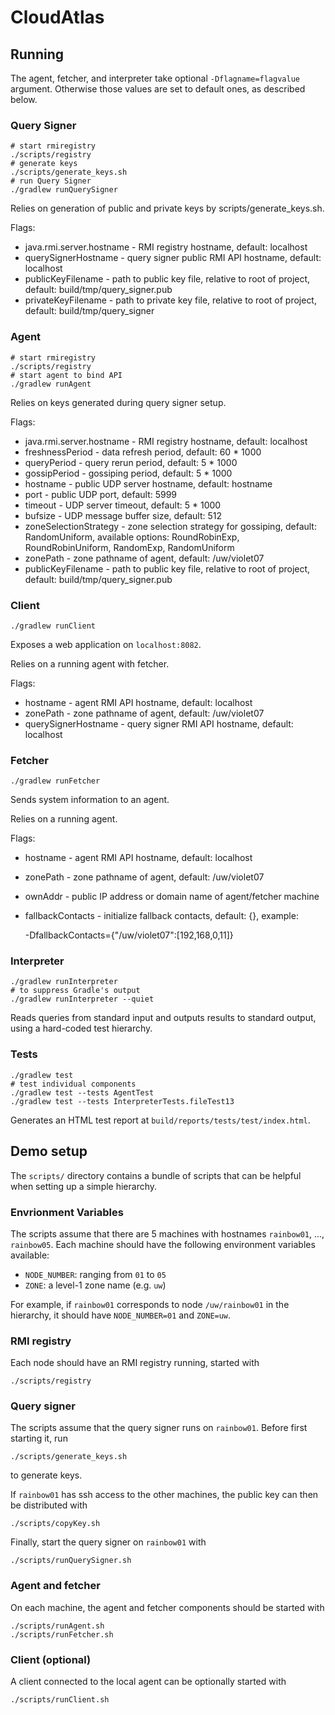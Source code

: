 # CloudAtlas

## Running

The agent, fetcher, and interpreter take optional `-Dflagname=flagvalue`
argument. Otherwise those values are set to default ones, as described below.

### Query Signer
    # start rmiregistry
    ./scripts/registry
    # generate keys
    ./scripts/generate_keys.sh
    # run Query Signer
    ./gradlew runQuerySigner
    
Relies on generation of public and private keys by scripts/generate_keys.sh.

Flags:

* java.rmi.server.hostname - RMI registry hostname, default: localhost
* querySignerHostname - query signer public RMI API hostname, default: localhost
* publicKeyFilename - path to public key file, relative to root of project, default: build/tmp/query_signer.pub
* privateKeyFilename - path to private key file, relative to root of project, default: build/tmp/query_signer
    
### Agent

    # start rmiregistry
    ./scripts/registry
    # start agent to bind API
    ./gradlew runAgent

Relies on keys generated during query signer setup.

Flags:

* java.rmi.server.hostname - RMI registry hostname, default: localhost
* freshnessPeriod - data refresh period, default: 60 * 1000
* queryPeriod - query rerun period, default: 5 * 1000
* gossipPeriod - gossiping period, default: 5 * 1000
* hostname - public UDP server hostname, default: hostname
* port - public UDP port, default: 5999
* timeout - UDP server timeout, default: 5 * 1000
* bufsize - UDP message buffer size, default: 512
* zoneSelectionStrategy - zone selection strategy for gossiping, default: RandomUniform,
    available options: RoundRobinExp, RoundRobinUniform, RandomExp, RandomUniform
* zonePath - zone pathname of agent, default: /uw/violet07
* publicKeyFilename - path to public key file, relative to root of project,
    default: build/tmp/query_signer.pub

### Client

    ./gradlew runClient

Exposes a web application on `localhost:8082`.

Relies on a running agent with fetcher.

Flags:

* hostname - agent RMI API hostname, default: localhost
* zonePath - zone pathname of agent, default: /uw/violet07
* querySignerHostname - query signer RMI API hostname, default: localhost

### Fetcher

    ./gradlew runFetcher

Sends system information to an agent.

Relies on a running agent.

Flags:

* hostname - agent RMI API hostname, default: localhost
* zonePath - zone pathname of agent, default: /uw/violet07
* ownAddr - public IP address or domain name of agent/fetcher machine
* fallbackContacts - initialize fallback contacts, default: {}, example:

    
    -DfallbackContacts=\{\"/uw/violet07\":[192,168,0,11]}

### Interpreter

    ./gradlew runInterpreter
    # to suppress Gradle's output
    ./gradlew runInterpreter --quiet

Reads queries from standard input and outputs results to standard output, using
a hard-coded test hierarchy.

### Tests

    ./gradlew test
    # test individual components
    ./gradlew test --tests AgentTest
    ./gradlew test --tests InterpreterTests.fileTest13

Generates an HTML test report at `build/reports/tests/test/index.html`.

## Demo setup

The `scripts/` directory contains a bundle of scripts that can be helpful when
setting up a simple hierarchy.

### Envrionment Variables

The scripts assume that there are 5 machines with hostnames `rainbow01`, ...,
`rainbow05`. Each machine should have the following environment variables
available:

* `NODE_NUMBER`: ranging from `01` to `05`
* `ZONE`: a level-1 zone name (e.g. `uw`)

For example, if `rainbow01` corresponds to node `/uw/rainbow01` in the
hierarchy, it should have `NODE_NUMBER=01` and `ZONE=uw`.

### RMI registry

Each node should have an RMI registry running, started with

    ./scripts/registry

### Query signer

The scripts assume that the query signer runs on `rainbow01`. Before first
starting it, run

    ./scripts/generate_keys.sh

to generate keys.

If `rainbow01` has ssh access to the other machines, the public key can then be
distributed with

    ./scripts/copyKey.sh

Finally, start the query signer on `rainbow01` with

    ./scripts/runQuerySigner.sh

### Agent and fetcher

On each machine, the agent and fetcher components should be started with

    ./scripts/runAgent.sh
    ./scripts/runFetcher.sh

### Client (optional)

A client connected to the local agent can be optionally started with

    ./scripts/runClient.sh
